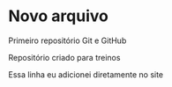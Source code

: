 # Novo arquivo
 Primeiro repositório Git e GitHub

Repositório criado para treinos

Essa linha eu adicionei diretamente no site

